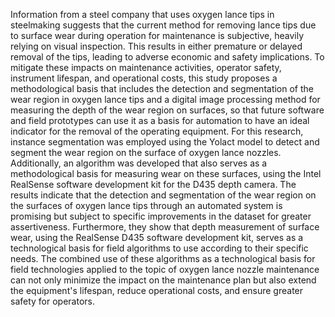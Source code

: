 Information from a steel company that uses oxygen lance tips in steelmaking suggests that the current method for removing lance tips due to surface wear during operation for maintenance is subjective, heavily relying on visual inspection. This results in either premature or delayed removal of the tips, leading to adverse economic and safety implications. To mitigate these impacts on maintenance activities, operator safety, instrument lifespan, and operational costs, this study proposes a methodological basis that includes the detection and segmentation of the wear region in oxygen lance tips and a digital image processing method for measuring the depth of the wear region on surfaces, so that future software and field prototypes can use it as a basis for automation to have an ideal indicator for the removal of the operating equipment. For this research, instance segmentation was employed using the Yolact model to detect and segment the wear region on the surface of oxygen lance nozzles. Additionally, an algorithm was developed that also serves as a methodological basis for measuring wear on these surfaces, using the Intel RealSense software development kit for the D435 depth camera. The results indicate that the detection and segmentation of the wear region on the surfaces of oxygen lance tips through an automated system is promising but subject to specific improvements in the dataset for greater assertiveness. Furthermore, they show that depth measurement of surface wear, using the RealSense D435 software development kit, serves as a technological basis for field algorithms to use according to their specific needs. The combined use of these algorithms as a technological basis for field technologies applied to the topic of oxygen lance nozzle maintenance can not only minimize the impact on the maintenance plan but also extend the equipment's lifespan, reduce operational costs, and ensure greater safety for operators.

